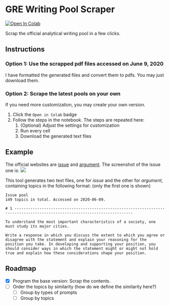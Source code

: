 # GRE Writing Pool Scraper

[![Open In Colab](https://colab.research.google.com/assets/colab-badge.svg)](https://colab.research.google.com/github/ktxlh/gre-writing-pool-scraper/blob/master/GRE_writing_pool_generator.ipynb)

Scrap the official analytical writing pool in a few clicks.

## Instructions
### Option 1: Use the scrapped pdf files accessed on June 9, 2020
I have formatted the generated files and convert them to pdfs. You may just download them.

### Option 2: Scrape the latest pools on your own
If you need more customization, you may create your own version.
1. Click the `Open in Colab` badge
2. Follow the steps in the notebook. The steps are repeated here:
    1. (Optional) Adjust the settings for customization
    2. Run every cell
    3. Download the generated text files


## Example
The official websites are [issue](https://www.ets.org/gre/revised_general/prepare/analytical_writing/issue/pool) and [argument](https://www.ets.org/gre/revised_general/prepare/analytical_writing/argument/pool). The screenshot of the issue one is:
![](https://i.imgur.com/iPMlEFX.png)

This tool generates two text files, one for *issue* and the other for *argument*, containing topics in the following format: (only the first one is shown)
```
Issue pool
149 topics in total. Accessed on 2020-06-09.

# 1 --------------------------------------------------------------------------------------------------------------------------

To understand the most important characteristics of a society, one must study its major cities.

Write a response in which you discuss the extent to which you agree or disagree with the statement and explain your reasoning for the position you take. In developing and supporting your position, you should consider ways in which the statement might or might not hold true and explain how these considerations shape your position.
```

## Roadmap
- [x] Program the base version: Scrap the contents.
- [ ] Order the topics by similarity (how do we define the similarity here?)
    - [ ] Group by types of prompts
    - [ ] Group by topics
